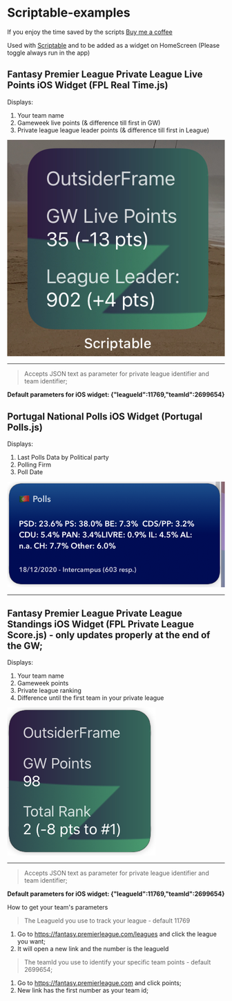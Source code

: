 # Scriptable-examples

If you enjoy the time saved by the scripts
[ Buy me a coffee ](https://paypal.me/ttsantos)

Used with [Scriptable](https://scriptable.app) and to be added as a widget on HomeScreen
(Please toggle always run in the app)

## Fantasy Premier League Private League Live Points iOS Widget (FPL Real Time.js)

Displays:

1. Your team name
2. Gameweek live points (& difference till first in GW)
3. Private league league leader points (& difference till first in League)

![iOS Widget example](https://github.com/ttsantos/Scriptable-examples/blob/main/LiveScoreExample.jpeg?raw=true)

---

> Accepts JSON text as parameter for private league identifier and team identifier;

**Default parameters for iOS widget: {"leagueId":11769,"teamId":2699654}**

## Portugal National Polls iOS Widget (Portugal Polls.js)

Displays:

1. Last Polls Data by Political party
2. Polling Firm
3. Poll Date

![iOS Widget example](https://github.com/ttsantos/Scriptable-examples/blob/main/PortugalPollsExample.png?raw=true)

---

## Fantasy Premier League Private League Standings iOS Widget (FPL Private League Score.js) - only updates properly at the end of the GW;

Displays:

1. Your team name
2. Gameweek points
3. Private league ranking
4. Difference until the first team in your private league

![iOS Widget example](https://github.com/ttsantos/Scriptable-examples/blob/main/Screenshot%202020-12-26%20at%2011.18.23.png?raw=true)

---

> Accepts JSON text as parameter for private league identifier and team identifier;

**Default parameters for iOS widget: {"leagueId":11769,"teamId":2699654}**


How to get your team's parameters

> The LeagueId  you use to track your league - default 11769 

1. Go to https://fantasy.premierleague.com/leagues and click the league you want;
2. It will open a new link and the number is the leagueId

> The teamId you use to identify your specific team points - default 2699654;

1. Go to https://fantasy.premierleague.com and click points;
2. New link has the first number as your team id;


